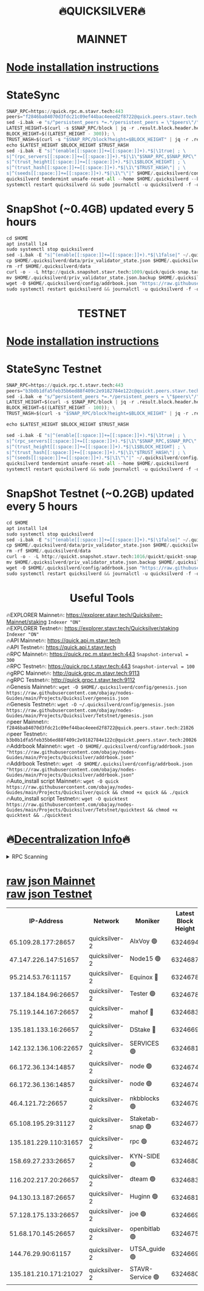 <h1 align="center"> 🔥QUICKSILVER🔥</h1>

<h1 align="center"> MAINNET</h1>

[Node installation instructions](https://github.com/obajay/nodes-Guides/tree/main/Projects/Quicksilver)
=

# StateSync
```python
SNAP_RPC=https://quick.rpc.m.stavr.tech:443
peers="f2846ba84070d3fdc21c09ef44bac4eeed2f8722@quick.peers.stavr.tech:21026"
sed -i.bak -e "s/^persistent_peers *=.*/persistent_peers = \"$peers\"/" $HOME/.quicksilverd/config/config.toml
LATEST_HEIGHT=$(curl -s $SNAP_RPC/block | jq -r .result.block.header.height); \
BLOCK_HEIGHT=$((LATEST_HEIGHT - 300)); \
TRUST_HASH=$(curl -s "$SNAP_RPC/block?height=$BLOCK_HEIGHT" | jq -r .result.block_id.hash)
echo $LATEST_HEIGHT $BLOCK_HEIGHT $TRUST_HASH
sed -i.bak -E "s|^(enable[[:space:]]+=[[:space:]]+).*$|\1true| ; \
s|^(rpc_servers[[:space:]]+=[[:space:]]+).*$|\1\"$SNAP_RPC,$SNAP_RPC\"| ; \
s|^(trust_height[[:space:]]+=[[:space:]]+).*$|\1$BLOCK_HEIGHT| ; \
s|^(trust_hash[[:space:]]+=[[:space:]]+).*$|\1\"$TRUST_HASH\"| ; \
s|^(seeds[[:space:]]+=[[:space:]]+).*$|\1\"\"|" $HOME/.quicksilverd/config/config.toml
quicksilverd tendermint unsafe-reset-all --home $HOME/.quicksilverd --keep-addr-book
systemctl restart quicksilverd && sudo journalctl -u quicksilverd -f -o cat
```

# SnapShot (~0.4GB) updated every 5 hours
```python
cd $HOME
apt install lz4
sudo systemctl stop quicksilverd
sed -i.bak -E "s|^(enable[[:space:]]+=[[:space:]]+).*$|\1false|" ~/.quicksilverd/config/config.toml
cp $HOME/.quicksilverd/data/priv_validator_state.json $HOME/.quicksilverd/priv_validator_state.json.backup
rm -rf $HOME/.quicksilverd/data
curl -o - -L http://quick.snapshot.stavr.tech:1009/quick/quick-snap.tar.lz4 | lz4 -c -d - | tar -x -C $HOME/.quicksilverd --strip-components 2
mv $HOME/.quicksilverd/priv_validator_state.json.backup $HOME/.quicksilverd/data/priv_validator_state.json
wget -O $HOME/.quicksilverd/config/addrbook.json "https://raw.githubusercontent.com/obajay/nodes-Guides/main/Projects/Quicksilver/addrbook.json"
sudo systemctl restart quicksilverd && journalctl -u quicksilverd -f -o cat
```

<h1 align="center"> TESTNET</h1>

[Node installation instructions](https://github.com/obajay/nodes-Guides/tree/main/Projects/Quicksilver/Tetstnet)
=

# StateSync Testnet
```python
SNAP_RPC=https://quick.rpc.t.stavr.tech:443
peers="b3b0b1dfa5feb35b6ed88f409c2e9182784e122c@quickt.peers.stavr.tech:20026"
sed -i.bak -e "s/^persistent_peers *=.*/persistent_peers = \"$peers\"/" $HOME/.quicksilverd/config/config.toml
LATEST_HEIGHT=$(curl -s $SNAP_RPC/block | jq -r .result.block.header.height); \
BLOCK_HEIGHT=$((LATEST_HEIGHT - 100)); \
TRUST_HASH=$(curl -s "$SNAP_RPC/block?height=$BLOCK_HEIGHT" | jq -r .result.block_id.hash)

echo $LATEST_HEIGHT $BLOCK_HEIGHT $TRUST_HASH

sed -i.bak -E "s|^(enable[[:space:]]+=[[:space:]]+).*$|\1true| ; \
s|^(rpc_servers[[:space:]]+=[[:space:]]+).*$|\1\"$SNAP_RPC,$SNAP_RPC\"| ; \
s|^(trust_height[[:space:]]+=[[:space:]]+).*$|\1$BLOCK_HEIGHT| ; \
s|^(trust_hash[[:space:]]+=[[:space:]]+).*$|\1\"$TRUST_HASH\"| ; \
s|^(seeds[[:space:]]+=[[:space:]]+).*$|\1\"\"|" ~/.quicksilverd/config/config.toml
quicksilverd tendermint unsafe-reset-all --home $HOME/.quicksilverd
systemctl restart quicksilverd && sudo journalctl -u quicksilverd -f -o cat

```

# SnapShot Testnet (~0.2GB) updated every 5 hours
```python
cd $HOME
apt install lz4
sudo systemctl stop quicksilverd
sed -i.bak -E "s|^(enable[[:space:]]+=[[:space:]]+).*$|\1false|" ~/.quicksilverd/config/config.toml
cp $HOME/.quicksilverd/data/priv_validator_state.json $HOME/.quicksilverd/priv_validator_state.json.backup
rm -rf $HOME/.quicksilverd/data
curl -o - -L http://quickt.snapshot.stavr.tech:1016/quickt/quickt-snap.tar.lz4 | lz4 -c -d - | tar -x -C $HOME/.quicksilverd --strip-components 2
mv $HOME/.quicksilverd/priv_validator_state.json.backup $HOME/.quicksilverd/data/priv_validator_state.json
wget -O $HOME/.quicksilverd/config/addrbook.json "https://raw.githubusercontent.com/obajay/nodes-Guides/main/Projects/Quicksilver/Tetstnet/addrbook.json"
sudo systemctl restart quicksilverd && journalctl -u quicksilverd -f -o cat
```
 <h1 align="center"> Useful Tools</h1>

🔥EXPLORER Mainnet🔥:        https://explorer.stavr.tech/Quicksilver-Mainnet/staking    `Indexer "ON"` \
🔥EXPLORER Testnet🔥:        https://explorer.stavr.tech/Quicksilver/staking	        `Indexer "ON"` \
🔥API Mainnet🔥: 			 https://quick.api.m.stavr.tech \
🔥API Testnet🔥: 			 https://quick.api.t.stavr.tech \
🔥RPC Mainnet🔥:             https://quick.rpc.m.stavr.tech:443              `Snapshot-interval = 300` \
🔥RPC Testnet🔥:             https://quick.rpc.t.stavr.tech:443              `Snapshot-interval = 100` \
🔥gRPC Mainnet🔥:                    http://quick.grpc.m.stavr.tech:9113 \
🔥gRPC Testnet🔥:                    http://quick.grpc.t.stavr.tech:9112 \
🔥Genesis Mainnet🔥: `wget -O $HOME/.quicksilverd/config/genesis.json https://raw.githubusercontent.com/obajay/nodes-Guides/main/Projects/Quicksilver/genesis.json` \
🔥Genesis Testnet🔥: `wget -O ~/.quicksilverd/config/genesis.json https://raw.githubusercontent.com/obajay/nodes-Guides/main/Projects/Quicksilver/Tetstnet/genesis.json` \
🔥peer Mainnet🔥:					 `f2846ba84070d3fdc21c09ef44bac4eeed2f8722@quick.peers.stavr.tech:21026` \
🔥peer Testnet🔥:					 `b3b0b1dfa5feb35b6ed88f409c2e9182784e122c@quickt.peers.stavr.tech:20026` \
🔥Addrbook Mainnet🔥:    ```wget -O $HOME/.quicksilverd/config/addrbook.json "https://raw.githubusercontent.com/obajay/nodes-Guides/main/Projects/Quicksilver/addrbook.json"``` \
🔥Addrbook Testnet🔥:    ```wget -O $HOME/.quicksilverd/config/addrbook.json "https://raw.githubusercontent.com/obajay/nodes-Guides/main/Projects/Quicksilver/addrbook.json"``` \
🔥Auto_install script Mainnet🔥: ```wget -O quick https://raw.githubusercontent.com/obajay/nodes-Guides/main/Projects/Quicksilver/quick && chmod +x quick && ./quick``` \
🔥Auto_install script Testnet🔥: ```wget -O quicktest https://raw.githubusercontent.com/obajay/nodes-Guides/main/Projects/Quicksilver/Tetstnet/quicktest && chmod +x quicktest && ./quicktest```

🔥[Decentralization Info](https://github.com/obajay/StateSync-snapshots/tree/main/Projects/Quicksilver/Decentralization)🔥
=

<details>
<summary>RPC Scanning</summary>

<h2 align="center"> We scan nodes in real time every 4 hours. And we provide the final result of RPC endpoints.
We cannot influence the operation of these nodes in any way. </h2>


```python
If Voting Power is higher than 0 --> then the Node is a validator of the network and may be subject to attack and be a potential threat to the chain.
```
```python
We marked such validators with a red symbol
```

</details>

[raw json Mainnet](https://rpc-check.quickm.stavr.tech/quickm/rpc-quickm-result.json) \
[raw json Testnet](https://github.com/obajay/StateSync-snapshots/tree/main/Projects/Quicksilver/Rpc-Check-Testnet)
=


<table><tr><th>IP-Address</th><th>Network</th><th>Moniker</th><th>Latest Block Height</th><th>Earliest Block Height</th><th>Catching Up</th><th>Tx Index</th><th>Voting Power</th><th>Scan Time</th></tr><tr><td>65.109.28.177:28657</td><td>quicksilver-2</td><td>AlxVoy 🟢</td><td>6324694</td><td>3562001</td><td>False</td><td>off</td><td>0</td><td>2024-03-09T21:08:55.712220548UTC</td></tr><tr><td>47.147.226.147:51657</td><td>quicksilver-2</td><td>Node15 🟢</td><td>6324687</td><td>5151648</td><td>False</td><td>off</td><td>0</td><td>2024-03-09T21:08:16.479307255UTC</td></tr><tr><td>95.214.53.76:11157</td><td>quicksilver-2</td><td>Equinox 🔴</td><td>6324678</td><td>5322496</td><td>False</td><td>on</td><td>215771</td><td>2024-03-09T21:07:20.611996038UTC</td></tr><tr><td>137.184.184.96:26657</td><td>quicksilver-2</td><td>Tester 🟢</td><td>6324678</td><td>5550692</td><td>False</td><td>off</td><td>0</td><td>2024-03-09T21:07:21.466394939UTC</td></tr><tr><td>75.119.144.167:26657</td><td>quicksilver-2</td><td>mahof 🔴</td><td>6324683</td><td>5654794</td><td>False</td><td>on</td><td>287616</td><td>2024-03-09T21:07:58.838511070UTC</td></tr><tr><td>135.181.133.16:26657</td><td>quicksilver-2</td><td>DStake 🔴</td><td>6324669</td><td>5807001</td><td>False</td><td>on</td><td>79670</td><td>2024-03-09T21:06:29.201683392UTC</td></tr><tr><td>142.132.136.106:22657</td><td>quicksilver-2</td><td>SERVICES 🟢</td><td>6324681</td><td>5920001</td><td>False</td><td>on</td><td>0</td><td>2024-03-09T21:07:39.479137721UTC</td></tr><tr><td>66.172.36.134:14857</td><td>quicksilver-2</td><td>node 🟢</td><td>6324674</td><td>5950756</td><td>False</td><td>on</td><td>0</td><td>2024-03-09T21:06:56.334503901UTC</td></tr><tr><td>66.172.36.136:14857</td><td>quicksilver-2</td><td>node 🟢</td><td>6324674</td><td>5950756</td><td>False</td><td>on</td><td>0</td><td>2024-03-09T21:06:59.163844017UTC</td></tr><tr><td>46.4.121.72:26657</td><td>quicksilver-2</td><td>nkbblocks 🟢</td><td>6324679</td><td>6056301</td><td>False</td><td>on</td><td>0</td><td>2024-03-09T21:07:27.987872111UTC</td></tr><tr><td>65.108.195.29:31127</td><td>quicksilver-2</td><td>Staketab-snap 🟢</td><td>6324677</td><td>6075001</td><td>False</td><td>off</td><td>0</td><td>2024-03-09T21:07:14.146307576UTC</td></tr><tr><td>135.181.229.110:31657</td><td>quicksilver-2</td><td>rpc 🟢</td><td>6324672</td><td>6133480</td><td>False</td><td>on</td><td>0</td><td>2024-03-09T21:06:42.983433046UTC</td></tr><tr><td>158.69.27.233:26657</td><td>quicksilver-2</td><td>KYN-SIDE 🟢</td><td>6324680</td><td>6159001</td><td>False</td><td>on</td><td>0</td><td>2024-03-09T21:07:32.655805120UTC</td></tr><tr><td>116.202.217.20:26657</td><td>quicksilver-2</td><td>dteam 🟢</td><td>6324683</td><td>6169501</td><td>False</td><td>on</td><td>0</td><td>2024-03-09T21:07:50.229603041UTC</td></tr><tr><td>94.130.13.187:26657</td><td>quicksilver-2</td><td>Huginn 🟢</td><td>6324681</td><td>6231630</td><td>False</td><td>on</td><td>0</td><td>2024-03-09T21:07:39.718007995UTC</td></tr><tr><td>57.128.175.133:26657</td><td>quicksilver-2</td><td>joe 🟢</td><td>6324669</td><td>6246344</td><td>False</td><td>on</td><td>0</td><td>2024-03-09T21:06:29.980249532UTC</td></tr><tr><td>51.68.170.145:26657</td><td>quicksilver-2</td><td>openbitlab 🟢</td><td>6324675</td><td>6309483</td><td>False</td><td>on</td><td>0</td><td>2024-03-09T21:07:03.616893430UTC</td></tr><tr><td>144.76.29.90:61157</td><td>quicksilver-2</td><td>UTSA_guide 🟢</td><td>6324669</td><td>6316825</td><td>False</td><td>on</td><td>0</td><td>2024-03-09T21:06:29.698628145UTC</td></tr><tr><td>135.181.210.171:21027</td><td>quicksilver-2</td><td>STAVR-Service 🟢</td><td>6324680</td><td>6324001</td><td>False</td><td>on</td><td>0</td><td>2024-03-09T21:07:35.038963745UTC</td></tr></table>
